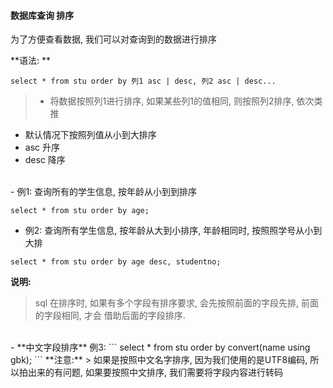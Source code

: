 #### 数据库查询 排序
为了方便查看数据, 我们可以对查询到的数据进行排序


**语法: **
```
select * from stu order by 列1 asc | desc, 列2 asc | desc...
```
> - 将数据按照列1进行排序, 如果某些列1的值相同, 则按照列2排序, 依次类推
- 默认情况下按照列值从小到大排序
- asc 升序
- desc 降序


<br>
- 例1: 查询所有的学生信息, 按年龄从小到到排序

```
select * from stu order by age;
```




- 例2: 查询所有学生信息, 按年龄从大到小排序, 年龄相同时, 按照照学号从小到大排
```
select * from stu order by age desc, studentno;
```
**说明:**
> sql 在排序时, 如果有多个字段有排序要求, 会先按照前面的字段先排, 前面的字段相同, 才会 借助后面的字段排序. 




<br>
- **中文字段排序**
例3:
```
select * from stu order by convert(name using gbk);   
```
**注意:**
> 如果是按照中文名字排序, 因为我们使用的是UTF8编码, 所以拍出来的有问题, 如果要按照中文排序, 我们需要将字段内容进行转码








